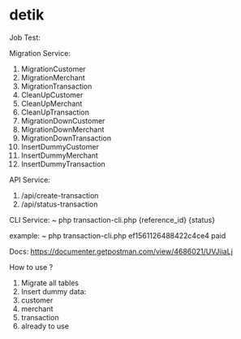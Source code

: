 # detik
Job Test:

Migration Service:
1. MigrationCustomer
2. MigrationMerchant
3. MigrationTransaction
4. CleanUpCustomer
5. CleanUpMerchant
6. CleanUpTransaction
7. MigrationDownCustomer
8. MigrationDownMerchant
9. MigrationDownTransaction
10. InsertDummyCustomer
11. InsertDummyMerchant
12. InsertDummyTransaction

API Service:
1. /api/create-transaction
2. /api/status-transaction

CLI Service:
~ php transaction-cli.php {reference_id} {status}

example:
~ php transaction-cli.php ef1561126488422c4ce4 paid

Docs: https://documenter.getpostman.com/view/4686021/UVJiiaLj

How to use ?

1. Migrate all tables
2. Insert dummy data:
  1. customer
  2. merchant
  3. transaction
3. already to use

